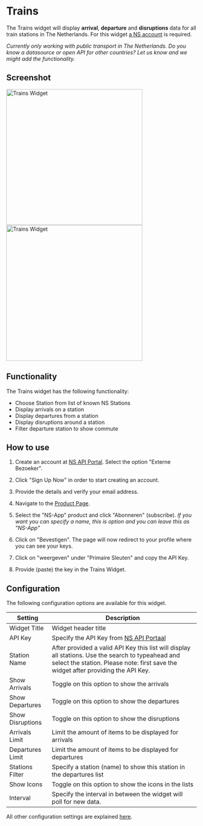 # Trains

The Trains widget will display <strong>arrival</strong>, <strong>departure</strong> and <strong>disruptions</strong> data for all train stations in The Netherlands. For this widget [a NS account](https://apiportal.ns.nl/) is required. 

<em>Currently only working with public transport in The Netherlands. Do you know a datasource or open API for other countries? Let us know and we might add the functionality.</em>

## Screenshot

<div class="image-wrapper">
  <img class="widget-image" src="/images/widgets/trains-1.png" alt="Trains Widget" width="360"/>
  <img class="widget-image" src="/images/widgets/trains-2.png" alt="Trains Widget" width="360"/>
</div>

## Functionality

The Trains widget has the following functionality: 

- Choose Station from list of known NS Stations
- Display arrivals on a station
- Display departures from a station 
- Display disruptions around a station
- Filter departure station to show commute

## How to use

1. Create an account at [NS API Portal](https://apiportal.ns.nl/signin). Select the option "Externe Bezoeker".

2. Click "Sign Up Now" in order to start creating an account.

3. Provide the details and verify your email address. 

4. Navigate to the [Product Page](https://apiportal.ns.nl/products?api=reisinformatie-api).

5. Select the "NS-App" product and click "Abonneren" (subscribe). <em>If you want you can specify a name, this is option and you can leave this as "NS-App"</em>

6. Click on "Bevestigen". The page will now redirect to your profile where you can see your keys. 

7. Click on "weergeven" under "Primaire Sleuten" and copy the API Key.

8. Provide (paste) the key in the Trains Widget.

## Configuration

The following configuration options are available for this widget.

| Setting | Description |
| ----------- | ----------- |
| Widget Title | Widget header title |
| API Key | Specify the API Key from [NS API Portaal](https://apiportal.ns.nl/) |
| Station Name | After provided a valid API Key this list will display all stations. Use the search to typeahead and select the station. Please note: first save the widget after providing the API Key. |
| Show Arrivals | Toggle on this option to show the arrivals |
| Show Departures | Toggle on this option to show the departures | 
| Show Disruptions | Toggle on this option to show the disruptions |
| Arrivals Limit | Limit the amount of items to be displayed for arrivals |
| Departures Limit | Limit the amount of items to be displayed for departures |
| Stations Filter | Specify a station (name) to show this station in the departures list |
| Show Icons | Toggle on this option to show the icons in the lists |
| Interval | Specify the interval in between the widget will poll for new data. |

All other configuration settings are explained [here](/widgets/introduction.html#default-widget-configuration-options).